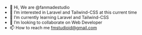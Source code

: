 - 👋 Hi, We are @fanmadestudio
- 👀 I’m interested in Laravel and Tailwind-CSS at this current time
- 🌱 I’m currently learning Laravel and Tailwind-CSS 
- 💞️ I’m looking to collaborate on Web Developer 
- 📫 How to reach me fmstudioid@gmail.com

<!---
fanmadestudio/fanmadestudio is a ✨ special ✨ repository because its `README.md` (this file) appears on your GitHub profile.
You can click the Preview link to take a look at your changes.
--->

